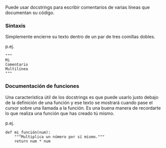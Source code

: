 Puede usar docstrings para escribir comentarios de varias líneas que documentan su código.

### Sintaxis
Simplemente encierre su texto dentro de un par de tres comillas dobles.

p.ej.
```
"""
Mi
Comentario
Multilínea
"""

```

### Documentación de funciones
Una característica útil de los docstrings es que puede usarlo justo debajo de la definición de una función y ese texto se mostrará cuando pase el cursor sobre una llamada a la función. Es una buena manera de recordarte lo que realiza una función que has creado tú mismo.

p.ej.
```
def mi_función(num):
    """Multiplica un número por sí mismo."""
    return num * num
```